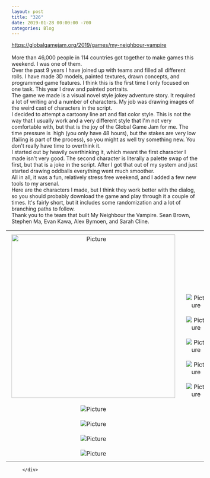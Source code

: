 ```yaml
---
layout: post
title: "326"
date: 2019-01-28 00:00:00 -700
categories: Blog
---
```


<div class="blog-content">
				<div class="paragraph"><a href="https://globalgamejam.org/2019/games/my-neighbour-vampire" target="_blank">https://globalgamejam.org/2019/games/my-neighbour-vampire<br><br>&#8203;</a>More than 46,000 people in 114 countries got together to make games this weekend. I was one of them.&nbsp;<br>Over the past 9 years I have joined up with teams and filled all different rolls. I have made 3D models, painted textures, drawn concepts, and programmed game features. I think this is the first time I only focused on one task. This year I drew and painted portraits.&nbsp;<br>The game we made is a visual novel style jokey adventure story. It required a lot of writing and a number of characters. My job was drawing images of the weird cast of characters in the script.<br>I decided to attempt a cartoony line art and flat color style. This is not the way that I usually work and a very different style that I'm not very comfortable with, but that is the joy of the Global Game Jam for me. The time pressure is&nbsp;&nbsp;high (you only have 48 hours), but the stakes are very low (failing is part of the process), so you might as well try something new. You don't really have time to overthink it.&nbsp;<br>I started out by heavily overthinking it, which meant the first character I made isn't very good. The second character is literally a palette swap of the first, but that is a joke in the script. After I got that out of my system and just started drawing oddballs everything went much smoother.&nbsp;<br>All in all, it was a fun, relatively stress free weekend, and I added a few new tools to my arsenal.&nbsp;<br>Here are the characters I made, but I think they work better with the dialog, so you should probably download the game and play through it a couple of times. It's fairly short, but it includes some randomization and a lot of branching paths to follow.&nbsp;<br>Thank you to the team that built My Neighbour the Vampire. Sean Brown, Stephen Ma, Evan Kawa, Alex Bymoen, and Sarah Cline.</div>  <div><div class="wsite-multicol"><div class="wsite-multicol-table-wrap" style="margin:0 -15px;"> 	<table class="wsite-multicol-table"> 		<tbody class="wsite-multicol-tbody"> 			<tr class="wsite-multicol-tr"> 				<td class="wsite-multicol-col" style="width:50%; padding:0 15px;"> 					 						  <div><div class="wsite-image wsite-image-border-none " style="padding-top:10px;padding-bottom:10px;margin-left:0;margin-right:0;text-align:center"> <a> <img src="/uploads/1/1/9/3/11936545/published/burtea4c.png?1548706799" alt="Picture" style="width:441;max-width:100%"> </a> <div style="display:block;font-size:90%"></div> </div></div>  <div><div class="wsite-image wsite-image-border-none " style="padding-top:10px;padding-bottom:10px;margin-left:0;margin-right:0;text-align:center"> <a> <img src="/uploads/1/1/9/3/11936545/momanddad_orig.png" alt="Picture" style="width:auto;max-width:100%"> </a> <div style="display:block;font-size:90%"></div> </div></div>  <div><div class="wsite-image wsite-image-border-none " style="padding-top:10px;padding-bottom:10px;margin-left:0;margin-right:0;text-align:center"> <a> <img src="/uploads/1/1/9/3/11936545/sam_orig.png" alt="Picture" style="width:auto;max-width:100%"> </a> <div style="display:block;font-size:90%"></div> </div></div>  <div><div class="wsite-image wsite-image-border-none " style="padding-top:10px;padding-bottom:10px;margin-left:0;margin-right:0;text-align:center"> <a> <img src="/uploads/1/1/9/3/11936545/duke_orig.png" alt="Picture" style="width:auto;max-width:100%"> </a> <div style="display:block;font-size:90%"></div> </div></div>  <div><div class="wsite-image wsite-image-border-none " style="padding-top:10px;padding-bottom:10px;margin-left:0;margin-right:0;text-align:center"> <a> <img src="/uploads/1/1/9/3/11936545/lucy_orig.png" alt="Picture" style="width:auto;max-width:100%"> </a> <div style="display:block;font-size:90%"></div> </div></div>   					 				</td>				<td class="wsite-multicol-col" style="width:50%; padding:0 15px;"> 					 						  <div><div class="wsite-image wsite-image-border-none " style="padding-top:10px;padding-bottom:10px;margin-left:0;margin-right:0;text-align:center"> <a> <img src="/uploads/1/1/9/3/11936545/ernie_orig.png" alt="Picture" style="width:auto;max-width:100%"> </a> <div style="display:block;font-size:90%"></div> </div></div>  <div><div class="wsite-image wsite-image-border-none " style="padding-top:10px;padding-bottom:10px;margin-left:0;margin-right:0;text-align:center"> <a> <img src="/uploads/1/1/9/3/11936545/buffy_orig.png" alt="Picture" style="width:auto;max-width:100%"> </a> <div style="display:block;font-size:90%"></div> </div></div>  <div><div class="wsite-image wsite-image-border-none " style="padding-top:10px;padding-bottom:10px;margin-left:0;margin-right:0;text-align:center"> <a> <img src="/uploads/1/1/9/3/11936545/nursegloom_orig.png" alt="Picture" style="width:auto;max-width:100%"> </a> <div style="display:block;font-size:90%"></div> </div></div>  <div><div class="wsite-image wsite-image-border-none " style="padding-top:10px;padding-bottom:10px;margin-left:0;margin-right:0;text-align:center"> <a> <img src="/uploads/1/1/9/3/11936545/tim_orig.png" alt="Picture" style="width:auto;max-width:100%"> </a> <div style="display:block;font-size:90%"></div> </div></div>  <div><div class="wsite-image wsite-image-border-none " style="padding-top:10px;padding-bottom:10px;margin-left:0;margin-right:0;text-align:center"> <a> <img src="/uploads/1/1/9/3/11936545/paul_orig.png" alt="Picture" style="width:auto;max-width:100%"> </a> <div style="display:block;font-size:90%"></div> </div></div>   					 				</td>			</tr> 		</tbody> 	</table> </div></div></div>

		</div>
        